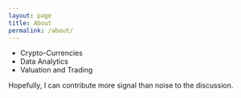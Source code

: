 ```yaml
---
layout: page
title: About
permalink: /about/
---
```



* Crypto-Currencies
* Data Analytics
* Valuation and Trading

Hopefully, I can contribute more signal than noise to the discussion.

